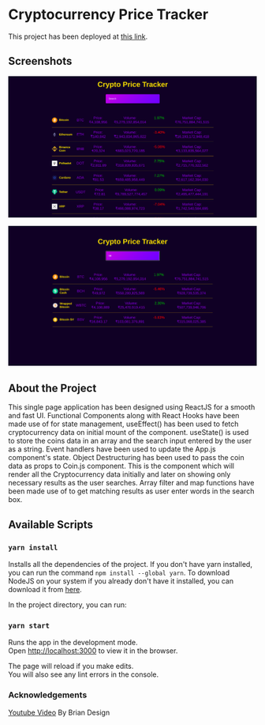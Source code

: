 # Cryptocurrency Price Tracker

This project has been deployed at [this link](https://crypto-pricetracker.herokuapp.com/).

## Screenshots
![](screenshot1.png)

![](screenshot2.png)

## About the Project

This single page application has been designed using ReactJS for a smooth and fast UI. Functional Components along with React Hooks have been made use of for state management, useEffect() has been used to fetch cryptocurrency data on initial mount of the component. useState() is used to store the coins data in an array and the search input entered by the user as a string. Event handlers have been used to update the App.js component's state.
Object Destructuring has been used to pass the coin data as props to Coin.js component. This is the component which will render all the Cryptocurrency data initially and later on showing only necessary results as the user searches.
Array filter and map functions have been made use of to get matching results as user enter words in the search box.

## Available Scripts

### `yarn install`

Installs all the dependencies of the project.
If you don't have yarn installed, you can run the command `npm install --global yarn`. To download NodeJS on your system if you already don't have it installed, you can download it from [here](https://nodejs.org/en/).

In the project directory, you can run:

### `yarn start`

Runs the app in the development mode.\
Open [http://localhost:3000](http://localhost:3000) to view it in the browser.

The page will reload if you make edits.\
You will also see any lint errors in the console.

### Acknowledgements

[Youtube Video](https://www.youtube.com/watch?v=9ohK7CapmIs) By Brian Design
